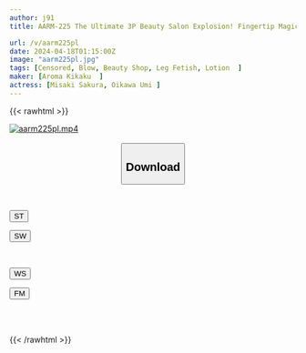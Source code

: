 ```yaml
---
author: j91
title: AARM-225 The Ultimate 3P Beauty Salon Explosion! Fingertip Magician “Sakura Misaki” X Teasing Genius “Oikawa Umi”! !

url: /v/aarm225pl
date: 2024-04-18T01:15:00Z
image: "aarm225pl.jpg"
tags: [Censored, Blow, Beauty Shop, Leg Fetish, Lotion	]
maker: [Aroma Kikaku  ]
actress: [Misaki Sakura, Oikawa Umi ]
---
```



{{< rawhtml >}}

<div class="video" data-videoid="6B8orQbB7GC9jrQ">
    <a href="javascript:;">
        <img src="/v/aarm225pl/aarm225pl.jpg" width="WIDTH" height="HEIGHT" alt="aarm225pl.mp4" loading="lazy">
    </a>
</div>

<script type="text/javascript" src="https://j91.asia/asset/on-demand-st.js"></script>

<br>
  <link rel="stylesheet" href="https://j91.asia/asset/bs5.css">
  
  <center>
  <button class="btn btn-primary" type="button" data-bs-toggle="collapse" data-bs-target=".multi-collapse" aria-expanded="false" aria-controls="multiCollapseExample1 multiCollapseExample2"><h2>Download</h2></button></center>
</p>
<div class="row">
  <div class="col">
    <div class="collapse multi-collapse" id="multiCollapseExample1">
      <div class="card card-body">
	      	      <br>
<div class="buttons">  
<p><a href="https://streamtape.to/v/6B8orQbB7GC9jrQ" target="_blank"><button class="btn-hover color-3"><i class="fa fa-download"></i> ST</button></a></p>
<p><a href="https://asnwish.com/zzydzh30jqy5" target="_blank"><button class="btn-hover color-2"><i class="fa fa-download"></i> SW</button></a></p></div>
    </div>
  </div>
</div>
  <div class="col">
    <div class="collapse multi-collapse" id="multiCollapseExample2">
      <div class="card card-body">
	      <br>
<div class="buttons">
<p><a href="https://wolfstream.tv/2qlfg1j3cs3s"><button class="btn-hover color-9"><i class="fa fa-download"></i> WS</button></a></p>
<p><a href="https://filemoon.sx/d/ocl6y0nl6frv"><button class="btn-hover color-8"><i class="fa fa-download"></i> FM</button></a></p></div>
<br><br>
      </div>
    </div>
  </div>
</div>

{{< /rawhtml >}}